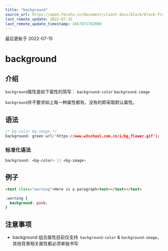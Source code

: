 ```yaml
---
title: "background"
source_url: https://open.feishu.cn/document/client-docs/block/block-frame/code-components-and-structure/view-layer/ttss/attributes/background/background
last_remote_update: 2022-07-15
last_remote_update_timestamp: 1657871782000
---
```

最后更新于 2022-07-15

# background

## 介绍

`background`属性是如下属性的简写： `background-color` `background-image`

`background`并不要求如上每一种属性都有，没有的即采取默认属性。

## 语法

```css
/* bg-color bg-image */
background: green url('https://www.w3school.com.cn/i/bg_flower.gif');
```

### 标准化语法

```css
background: <bg-color> || <bg-image>
```

## 例子

```html
<text class="warning">Here is a paragraph<text></text></text>
```

```css
.warning {
  background: pink;
}
```

## 注意事项

-   background 组合属性目前仅支持`  background-color ` & `background-image`，其他背景相关属性都必须单独书写
